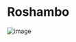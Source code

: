 # Roshambo

![image](https://user-images.githubusercontent.com/57052959/166969786-857cd0f7-d97d-4eae-a8dc-fe63924b23fc.png)

